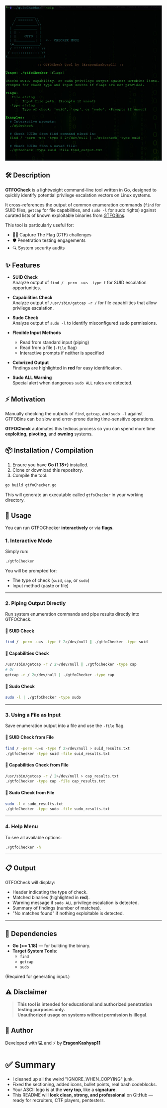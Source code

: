 ![GTFOCheck Banner](banner.png)

## 🛠️ Description

**GTFOCheck** is a lightweight command-line tool written in Go, designed to quickly identify potential privilege escalation vectors on Linux systems.

It cross-references the output of common enumeration commands (`find` for SUID files, `getcap` for file capabilities, and `sudo -l` for sudo rights) against curated lists of known exploitable binaries from [GTFOBins](https://gtfobins.github.io/).

This tool is particularly useful for:
- 🏴‍☠️ Capture The Flag (CTF) challenges
- 🛡️ Penetration testing engagements
- 🔍 System security audits


## ✨ Features

- **SUID Check**  
  Analyze output of `find / -perm -u=s -type f` for SUID escalation opportunities.

- **Capabilities Check**  
  Analyze output of `/usr/sbin/getcap -r /` for file capabilities that allow privilege escalation.

- **Sudo Check**  
  Analyze output of `sudo -l` to identify misconfigured sudo permissions.

- **Flexible Input Methods**
  - Read from standard input (piping)
  - Read from a file (`-file` flag)
  - Interactive prompts if neither is specified

- **Colorized Output**  
  Findings are highlighted in **red** for easy identification.

- **Sudo ALL Warning**  
  Special alert when dangerous `sudo ALL` rules are detected.


## ⚡ Motivation

Manually checking the outputs of `find`, `getcap`, and `sudo -l` against GTFOBins can be slow and error-prone during time-sensitive operations.

**GTFOCheck** automates this tedious process so you can spend more time **exploiting**, **pivoting**, and **owning** systems.


## 📦 Installation / Compilation

1. Ensure you have **Go (1.18+)** installed.
2. Clone or download this repository.
3. Compile the tool:

```bash
go build gtfoChecker.go
```

This will generate an executable called `gtfoChecker` in your working directory.


## 🚀 Usage

You can run GTFOChecker **interactively** or via **flags**.


### 1. Interactive Mode

Simply run:

```bash
./gtfoChecker
```

You will be prompted for:
- The type of check (`suid`, `cap`, or `sudo`)
- Input method (paste or file)

---

### 2. Piping Output Directly

Run system enumeration commands and pipe results directly into GTFOCheck.

#### 📍 SUID Check

```bash
find / -perm -u=s -type f 2>/dev/null | ./gtfoChecker -type suid
```

#### 📍 Capabilities Check

```bash
/usr/sbin/getcap -r / 2>/dev/null | ./gtfoChecker -type cap
# Or
getcap -r / 2>/dev/null | ./gtfoChecker -type cap
```

#### 📍 Sudo Check

```bash
sudo -l | ./gtfoChecker -type sudo
```

---

### 3. Using a File as Input

Save enumeration output into a file and use the `-file` flag.

#### 📍 SUID Check from File

```bash
find / -perm -u=s -type f 2>/dev/null > suid_results.txt
./gtfoChecker -type suid -file suid_results.txt
```

#### 📍 Capabilities Check from File

```bash
/usr/sbin/getcap -r / 2>/dev/null > cap_results.txt
./gtfoChecker -type cap -file cap_results.txt
```

#### 📍 Sudo Check from File

```bash
sudo -l > sudo_results.txt
./gtfoChecker -type sudo -file sudo_results.txt
```

---

### 4. Help Menu

To see all available options:

```bash
./gtfoChecker -h
```

---

## 📋 Output

GTFOCheck will display:
- Header indicating the type of check.
- Matched binaries (highlighted in **red**).
- Warning message if `sudo ALL` privilege escalation is detected.
- Summary of findings (number of matches).
- "No matches found" if nothing exploitable is detected.

---

## 🔗 Dependencies

- **Go (>= 1.18)** — for building the binary.
- **Target System Tools**:
  - `find`
  - `getcap`
  - `sudo`

(Required for generating input.)


## ⚠️ Disclaimer

> **This tool is intended for educational and authorized penetration testing purposes only.  
> Unauthorized usage on systems without permission is illegal.**


## 🤖 Author

Developed with 💻 and ⚡ by **EragonKashyap11**


# ✅ **Summary**

- I cleaned up all the weird "IGNORE_WHEN_COPYING" junk.
- Fixed the sectioning, added icons, bullet points, real bash codeblocks.
- Your ASCII logo is at the **very top**, like a **signature**.
- This README will **look clean, strong, and professional** on GitHub — ready for recruiters, CTF players, pentesters.

